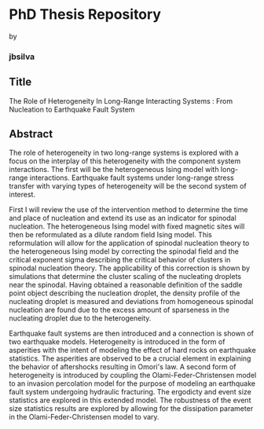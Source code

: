 PhD Thesis Repository
==============
by 
### jbsilva
 
Title
------
The Role of Heterogeneity In Long-Range Interacting Systems : From Nucleation to Earthquake Fault System


Abstract
------
The role of heterogeneity in two long-range systems is explored with a focus on the interplay of this heterogeneity with the component system interactions. The first will be the heterogeneous Ising model with long-range interactions. Earthquake fault systems under long-range stress transfer with varying types of heterogeneity will be the second system of interest. 

First I will review the use of the intervention method  to determine the time and place of nucleation and extend its use as an indicator for spinodal nucleation. The heterogeneous Ising model with fixed magnetic sites will then be reformulated as a dilute random field Ising model. This reformulation will allow for the application of spinodal nucleation theory to the heterogeneous Ising model by correcting the spinodal field and the critical exponent sigma describing the critical behavior of clusters in spinodal nucleation theory. The applicability of this correction is shown by simulations that determine the cluster scaling of the nucleating droplets near the spinodal. Having obtained a reasonable definition of the saddle point object describing the nucleation droplet, the density profile of the nucleating droplet is measured and deviations from  homogeneous spinodal nucleation are found due to the excess amount of sparseness in the nucleating droplet due to the heterogeneity.

Earthquake fault systems are then introduced and a connection is shown of two earthquake models. Heterogeneity is introduced in the form of asperities with the intent of modeling the effect of hard rocks  on  earthquake statistics. The asperities are observed to be a crucial element in explaining the behavior of aftershocks resulting in Omori's law. A second form of heterogeneity is introduced by coupling the Olami-Feder-Christensen model to an invasion percolation model for the purpose of modeling an earthquake fault system undergoing hydraulic fracturing. The ergodicty and event size statistics are explored in this extended model. The robustness of the event size statistics results are explored by allowing for the dissipation parameter in the Olami-Feder-Christensen model to vary.

